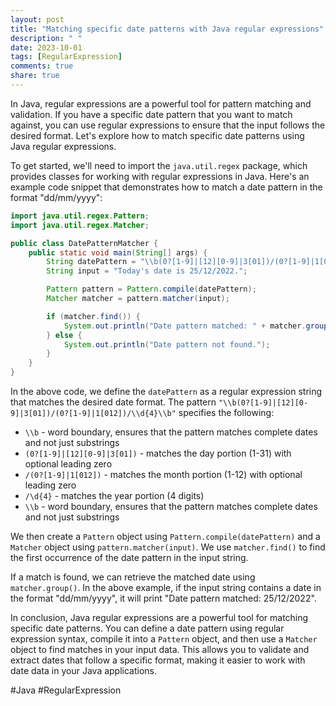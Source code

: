 ```yaml
---
layout: post
title: "Matching specific date patterns with Java regular expressions"
description: " "
date: 2023-10-01
tags: [RegularExpression]
comments: true
share: true
---
```


In Java, regular expressions are a powerful tool for pattern matching and validation. If you have a specific date pattern that you want to match against, you can use regular expressions to ensure that the input follows the desired format. Let's explore how to match specific date patterns using Java regular expressions.

To get started, we'll need to import the `java.util.regex` package, which provides classes for working with regular expressions in Java. Here's an example code snippet that demonstrates how to match a date pattern in the format "dd/mm/yyyy":

```java
import java.util.regex.Pattern;
import java.util.regex.Matcher;

public class DatePatternMatcher {
    public static void main(String[] args) {
        String datePattern = "\\b(0?[1-9]|[12][0-9]|3[01])/(0?[1-9]|1[012])/\\d{4}\\b";
        String input = "Today's date is 25/12/2022.";

        Pattern pattern = Pattern.compile(datePattern);
        Matcher matcher = pattern.matcher(input);

        if (matcher.find()) {
            System.out.println("Date pattern matched: " + matcher.group());
        } else {
            System.out.println("Date pattern not found.");
        }
    }
}
```

In the above code, we define the `datePattern` as a regular expression string that matches the desired date format. The pattern `"\\b(0?[1-9]|[12][0-9]|3[01])/(0?[1-9]|1[012])/\\d{4}\\b"` specifies the following:

- `\\b` - word boundary, ensures that the pattern matches complete dates and not just substrings
- `(0?[1-9]|[12][0-9]|3[01])` - matches the day portion (1-31) with optional leading zero
- `/(0?[1-9]|1[012])` - matches the month portion (1-12) with optional leading zero
- `/\d{4}` - matches the year portion (4 digits)
- `\\b` - word boundary, ensures that the pattern matches complete dates and not just substrings

We then create a `Pattern` object using `Pattern.compile(datePattern)` and a `Matcher` object using `pattern.matcher(input)`. We use `matcher.find()` to find the first occurrence of the date pattern in the input string.

If a match is found, we can retrieve the matched date using `matcher.group()`. In the above example, if the input string contains a date in the format "dd/mm/yyyy", it will print "Date pattern matched: 25/12/2022".

In conclusion, Java regular expressions are a powerful tool for matching specific date patterns. You can define a date pattern using regular expression syntax, compile it into a `Pattern` object, and then use a `Matcher` object to find matches in your input data. This allows you to validate and extract dates that follow a specific format, making it easier to work with date data in your Java applications.

#Java #RegularExpression